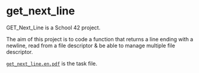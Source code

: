 # get_next_line
GET_Next_Line is a School 42 project.

The aim of this project is to code a function that returns a line ending with a newline, read from a file descriptor & be able to manage multiple file descriptor.

[`get_next_line.en.pdf`](/get_next_line.en.pdf) is the task file.
